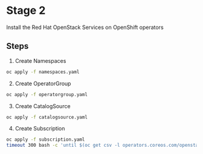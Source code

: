 # Stage 2

Install the Red Hat OpenStack Services on OpenShift operators

## Steps

1. Create Namespaces
```bash
oc apply -f namespaces.yaml
```
2. Create OperatorGroup
```bash
oc apply -f operatorgroup.yaml
```
3. Create CatalogSource
```bash
oc apply -f catalogsource.yaml
```
4. Create Subscription
```bash
oc apply -f subscription.yaml
timeout 300 bash -c 'until $(oc get csv -l operators.coreos.com/openstack-operator.openstack-operators -n openstack-operators | grep -q Succeeded); do sleep 5; done'
```
